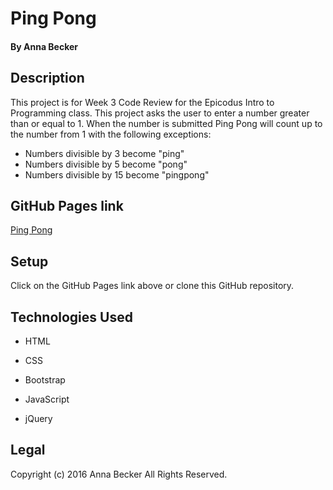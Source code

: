 # Ping Pong

#### By Anna Becker

## Description

 This project is for Week 3 Code Review for the Epicodus Intro to Programming class. This project asks the user to enter a number greater than or equal to 1. When the number is submitted Ping Pong will count up to the number from 1 with the following exceptions:

 * Numbers divisible by 3 become "ping"
 * Numbers divisible by 5 become "pong"
 * Numbers divisible by 15 become "pingpong"

## GitHub Pages link

  [Ping Pong](http://annarbecker.github.io/week3/)

## Setup

 Click on the GitHub Pages link above or clone this GitHub repository.

## Technologies Used

* HTML

* CSS

* Bootstrap

* JavaScript

* jQuery

## Legal

 Copyright (c) 2016 Anna Becker All Rights Reserved.
